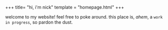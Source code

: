 +++
title= "hi, i'm nick"
template = "homepage.html"
+++

welcome to my website! feel free to poke around. this place is, *ahem*, a `work in progress`, so pardon the dust. 

<!-- Checkout all the [options you can configure](./posts/configuration) and the [example pages](./tags/example/). -->
